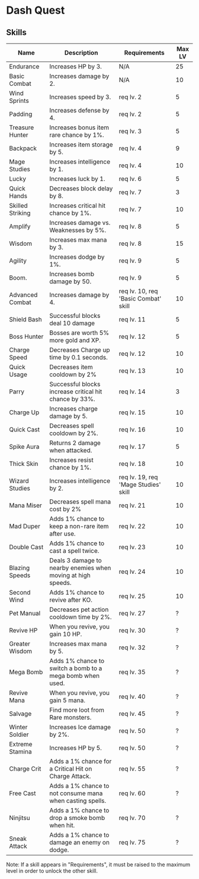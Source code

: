 # Dash Quest

## Skills

Name             | Description                                                  | Requirements | Max LV
---------------- | ------------------------------------------------------------ | ------------ | ------
Endurance        | Increases HP by 3.                                           | N/A          | 25
Basic Combat     | Increases damage by 2.                                       | N/A          | 10
Wind Sprints     | Increases speed by 3.                                        | req lv. 2    | 5
Padding          | Increases defense by 4.                                      | req lv. 2    | 5
Treasure Hunter  | Increases bonus item rare chance by 1%.                      | req lv. 3    | 5
Backpack         | Increases item storage by 5.                                 | req lv. 4    | 9
Mage Studies     | Increases intelligence by 1.                                 | req lv. 4    | 10
Lucky            | Increases luck by 1.                                         | req lv. 6    | 5
Quick Hands      | Decreases block delay by 8.                                  | req lv. 7    | 3
Skilled Striking | Increases critical hit chance by 1%.                         | req lv. 7    | 10
Amplify          | Increases damage vs. Weaknesses by 5%.                       | req lv. 8    | 5
Wisdom           | Increases max mana by 3.                                     | req lv. 8    | 15
Agility          | Increases dodge by 1%.                                       | req lv. 9    | 5
Boom.            | Increases bomb damage by 50.                                 | req lv. 9    | 5
Advanced Combat  | Increases damage by 4.                                       | req lv. 10, req 'Basic Combat' skill | 10
Shield Bash      | Successful blocks deal 10 damage                             | req lv. 11   | 5
Boss Hunter      | Bosses are worth 5% more gold and XP.                        | req lv. 12   | 5
Charge Speed     | Decreases Charge up time by 0.1 seconds.                     | req lv. 12   | 10
Quick Usage      | Decreases item cooldown by 2%                                | req lv. 13   | 10
Parry            | Successful blocks increase critical hit chance by 33%.       | req lv. 14   | 3
Charge Up        | Increases charge damage by 5.                                | req lv. 15   | 10
Quick Cast       | Decreases spell cooldown by 2%.                              | req lv. 16   | 10
Spike Aura       | Returns 2 damage when attacked.                              | req lv. 17   | 5
Thick Skin       | Increases resist chance by 1%.                               | req lv. 18   | 10
Wizard Studies   | Increases intelligence by 2.                                 | req lv. 19, req 'Mage Studies' skill | 10
Mana Miser       | Decreases spell mana cost by 2%                              | req lv. 21   | 10
Mad Duper        | Adds 1% chance to keep a non-rare item after use.            | req lv. 22   | 10
Double Cast      | Adds 1% chance to cast a spell twice.                        | req lv. 23   | 10
Blazing Speeds   | Deals 3 damage to nearby enemies when moving at high speeds. | req lv. 24   | 10
Second Wind      | Adds 1% chance to revive after KO.                           | req lv. 25   | 10
Pet Manual       | Decreases pet action cooldown time by 2%.                    | req lv. 27   | ?
Revive HP        | When you revive, you gain 10 HP.                             | req lv. 30   | ?
Greater Wisdom   | Increases max mana by 5.                                     | req lv. 32   | ?
Mega Bomb        | Adds 1% chance to switch a bomb to a mega bomb when used.    | req lv. 35   | ?
Revive Mana      | When you revive, you gain 5 mana.                            | req lv. 40   | ?
Salvage          | Find more loot from Rare monsters.                           | req lv. 45   | ?
Winter Soldier   | Increases Ice damage by 2%.                                  | req lv. 50   | ?
Extreme Stamina  | Increases HP by 5.                                           | req lv. 50   | ?
Charge Crit      | Adds a 1% chance for a Critical Hit on Charge Attack.        | req lv. 55   | ?
Free Cast        | Adds a 1% chance to not consume mana when casting spells.    | req lv. 60   | ?
Ninjitsu         | Adds a 1% chance to drop a smoke bomb when hit.              | req lv. 70   | ?
Sneak Attack     | Adds a 1% chance to damage an enemy on dodge.                | req lv. 75   | ?

Note:
If a skill appears in "Requirements", it must be raised to the maximum level in
order to unlock the other skill.
